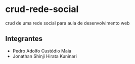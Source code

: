 # crud-rede-social
crud de uma rede social para aula de desenvolvimento web

## Integrantes
- Pedro Adolfo Custódio Maia
- Jonathan Shinji Hirata Kuninari 
